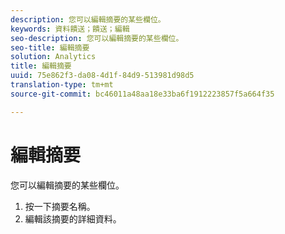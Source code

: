 ```yaml
---
description: 您可以編輯摘要的某些欄位。
keywords: 資料饋送；饋送；編輯
seo-description: 您可以編輯摘要的某些欄位。
seo-title: 編輯摘要
solution: Analytics
title: 編輯摘要
uuid: 75e862f3-da08-4d1f-84d9-513981d98d5
translation-type: tm+mt
source-git-commit: bc46011a48aa18e33ba6f1912223857f5a664f35

---
```



# 編輯摘要

您可以編輯摘要的某些欄位。

<!-- 

<p>What can be edited? </p>

 -->

1. 按一下摘要名稱。
1. 編輯該摘要的詳細資料。
